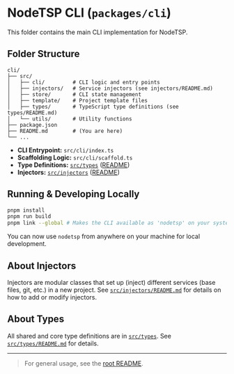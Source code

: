 # NodeTSP CLI (`packages/cli`)

This folder contains the main CLI implementation for NodeTSP.

## Folder Structure

```
cli/
├── src/
│   ├── cli/         # CLI logic and entry points
│   ├── injectors/   # Service injectors (see injectors/README.md)
│   ├── store/       # CLI state management
│   ├── template/    # Project template files
│   ├── types/       # TypeScript type definitions (see types/README.md)
│   └── utils/       # Utility functions
├── package.json
├── README.md        # (You are here)
└── ...
```

- **CLI Entrypoint:** `src/cli/index.ts`
- **Scaffolding Logic:** `src/cli/scaffold.ts`
- **Type Definitions:** [`src/types`](./src/types) ([README](./src/types/README.md))
- **Injectors:** [`src/injectors`](./src/injectors) ([README](./src/injectors/README.md))

## Running & Developing Locally

```bash
pnpm install
pnpm run build
pnpm link --global # Makes the CLI available as 'nodetsp' on your system
```

You can now use `nodetsp` from anywhere on your machine for local development.

## About Injectors

Injectors are modular classes that set up (inject) different services (base files, git, etc.) in a new project. See [`src/injectors/README.md`](./src/injectors/README.md) for details on how to add or modify injectors.

## About Types

All shared and core type definitions are in [`src/types`](./src/types). See [`src/types/README.md`](./src/types/README.md) for details.

---

> For general usage, see the [root README](../../README.md).
